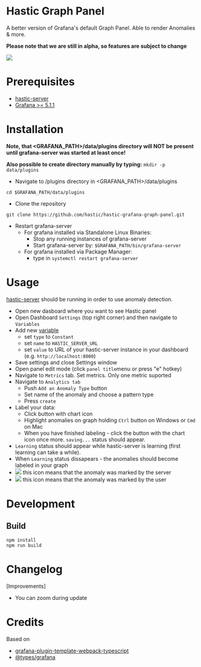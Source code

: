 # Hastic Graph Panel

A better version of Grafana's default Graph Panel. Able to render Anomalies & more.

**Please note that we are still in alpha, so features are subject to change**

<img src="https://hastic.io/images/cpu_white.gif" />

# Prerequisites

* [hastic-server](https://github.com/hastic/hastic-server)
* [Grafana >= 5.1.1](https://grafana.com/grafana/download)

# Installation

**Note, that <GRAFANA_PATH>/data/plugins directory will NOT be present until grafana-server was started at least once!**

**Also possible to create directory manually by typing:**
```mkdir -p data/plugins```

- Navigate to /plugins directory in <GRAFANA_PATH>/data/plugins
```
cd $GRAFANA_PATH/data/plugins
```

- Clone the repository
```
git clone https://github.com/hastic/hastic-grafana-graph-panel.git
```

- Restart grafana-server
  - For grafana installed via Standalone Linux Binaries:
    - Stop any running instances of grafana-server
    - Start grafana-server by:
      ```$GRAFANA_PATH/bin/grafana-server```
  - For grafana installed via Package Manager:
    - type in ```systemctl restart grafana-server```

# Usage

[hastic-server](https://github.com/hastic/hastic-server) should be running in order to use anomaly detection.

- Open new dasboard where you want to see Hastic panel
- Open Dashboard `Settings` (top right corner) and then navigate to `Variables` 
- Add new [variable](http://docs.grafana.org/reference/templating/#variable-types) 
  - set `type` to `Constant`
  - set `name` to `HASTIC_SERVER_URL` 
  - set `value` to URL of your hastic-server instance in your dashboard (e.g. `http://localhost:8000`)
- Save settings and close Settings window
- Open panel edit mode (click `panel title`menu or press "e" hotkey)
- Navigate to `Metrics` tab. Set metrics. Only one metric suported
- Navigate to `Analytics tab`
  - Push `Add an Anomaly Type` button
  - Set name of the anomaly and choose a pattern type
  - Press `create`
- Label your data:
  - Click button with chart icon
  - Highlight anomalies on graph holding `Ctrl` button on Windows or `Cmd` on Mac
  - When you have finished labeling - click the button with the chart icon once more. `saving...` status should appear.
- `Learning` status should appear while hastic-server is learning (first learning can take a while).
- When `Learning` status dissapears - the anomalies should become labeled in your graph
- <img src="assets/mag_icon_light.png" /> this icon means that the anomaly was marked by the server
- <img src="assets/pin_icon_light.png" /> this icon means that the anomaly was marked by the user


# Development

## Build

```
npm install
npm run build
```


# Changelog

[Improvements]

* You can zoom during update


# Credits

Based on 

* [grafana-plugin-template-webpack-typescript](https://github.com/CorpGlory/grafana-plugin-template-webpack-typescript) 
* [@types/grafana](https://github.com/CorpGlory/types-grafana)
